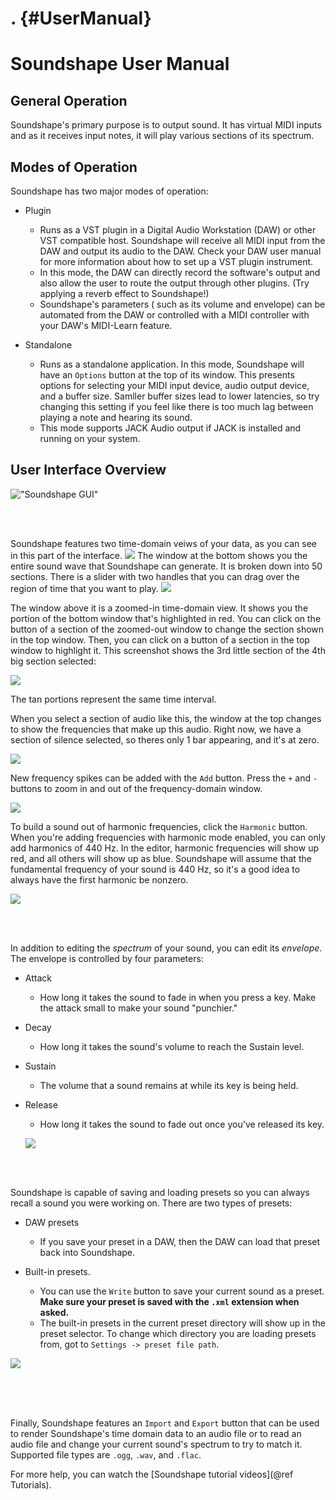 . {#UserManual}
=================

# Soundshape User Manual

## General Operation
Soundshape's primary purpose is to output sound.
It has virtual MIDI inputs and as it receives input notes,
it will play various sections of its spectrum. 

## Modes of Operation
Soundshape has two major modes of operation:
- Plugin
    + Runs as a VST plugin in a Digital Audio Workstation (DAW) 
    or other VST compatible host. Soundshape will receive all
    MIDI input from the DAW and output its audio to the DAW. 
    Check your DAW user manual for more information about how to
    set up a VST plugin instrument.
    + In this mode, the DAW can directly record the software's 
    output and also allow the user to route the output through
    other plugins. (Try applying a reverb effect to Soundshape!)
    + Soundshape's parameters ( such as its volume and envelope)
    can be automated from the DAW or controlled with a MIDI 
    controller with your DAW's MIDI-Learn feature.
    
- Standalone
    + Runs as a standalone application. In this mode, Soundshape
    will have an `Options` button at the top of its window.
    This presents options for selecting your MIDI input device,
    audio output device, and a buffer size.
    Samller buffer sizes lead to lower latencies, so try changing
    this setting if you feel like there is too much lag between 
    playing a note and hearing its sound.
    + This mode supports JACK Audio output if JACK is installed
    and running on your system.
    
## User Interface Overview
!["Soundshape GUI"](GUI_diagram.png)

<br/>
<br/>

Soundshape features two time-domain veiws of your data, as you can see 
in this part of the interface.
![](timeWindows.png)
The window at the bottom shows you the entire sound wave that Soundshape
can generate.
It is broken down into 50 sections.
There is a slider with two handles that you can drag over the region
of time that you want to play.
![](doubleSlider.png)

The window above it is a zoomed-in time-domain view. It shows you
the portion of the bottom window that's highlighted in red.
You can click on the button of a section of the zoomed-out window 
to change the section shown in the top window. Then, you can click
on a button of a section in the top window to highlight it. This
screenshot shows the 3rd little section of the 4th big section selected:

![](timeSelection.png)

The tan portions represent the same time interval. 

When you select a section of audio like this, the window at the top changes to
show the frequencies that make up this audio. Right now, we have a section
of silence selected, so theres only 1 bar appearing, and it's at zero.

![](frequenciesZero.png)

New frequency spikes can be added with the `Add` button.
Press the `+` and `-` buttons to zoom in and out of the frequency-domain window.

![](zoomAndAdd.png)

To build a sound out of harmonic frequencies, click the `Harmonic` button.
When you're adding frequencies with harmonic mode enabled, you can only add
harmonics of 440 Hz.
In the editor, harmonic frequencies will show up red, and all others will
show up as blue.
Soundshape will assume that the fundamental frequency of your sound is 
440 Hz, so it's a good idea to always have the first harmonic be nonzero.

![](harmonics.png)

<br/>
<br/>

In addition to editing the *spectrum* of your sound, you can edit its
*envelope*. The envelope is controlled by four parameters:
- Attack
    + How long it takes the sound to fade in when you press a key.
    Make the attack small to make your sound "punchier."
- Decay
    + How long it takes the sound's volume to reach the Sustain level.
- Sustain
    + The volume that a sound remains at while its key is being held.
- Release
    + How long it takes the sound to fade out once you've released its
    key.
    
    ![](envelope.png)

<br/>
<br/>

Soundshape is capable of saving and loading presets so you can always
recall a sound you were working on. There are two types of presets:
- DAW presets
     + If you save your preset in a DAW, then the DAW can load that preset
     back into Soundshape.
     
- Built-in presets.
     + You can use the `Write` button to save your current sound as a preset.
     **Make sure your preset is saved with the `.xml` extension when asked.**
     + The built-in presets in the current preset directory will show up in
     the preset selector. To change which directory you are loading presets
     from, got to `Settings -> preset file path`.
     
![](presets.png)
     
<br/>
<br/>
<br/>

Finally, Soundshape features an `Import` and `Export` button that can be used
to render Soundshape's time domain data to an audio file or to 
read an audio file and change your current sound's spectrum to try to match it.
Supported file types are `.ogg`, `.wav`, and `.flac`.

For more help, you can watch the [Soundshape tutorial videos](@ref Tutorials).